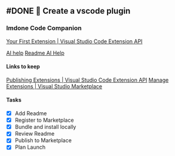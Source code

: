 ## #DONE :electric_plug: Create a vscode plugin

### Imdone Code Companion

[Your First Extension | Visual Studio Code Extension API](https://code.visualstudio.com/api/get-started/your-first-extension)

[AI help](https://chatgpt.com/share/670e5987-4764-8005-9a03-035af53546c5)
[Readme AI Help](https://chatgpt.com/share/672792d9-30ec-8005-be67-c6238878469e)

#### Links to keep

[Publishing Extensions | Visual Studio Code Extension API](https://code.visualstudio.com/api/working-with-extensions/publishing-extension)
[Manage Extensions | Visual Studio Marketplace](https://marketplace.visualstudio.com/manage/publishers/Imdone?auth_redirect=True)

#### Tasks

- [x] Add Readme
- [x] Register to Marketplace
- [x] Bundle and install locally
- [x] Review Readme
- [x] Publish to Marketplace
- [x] Plan Launch

<!--
#imdone-1.50.0
created:2024-10-14T11:22:37-04:00
order:-10
completed:2024-11-18T13:44:38-05:00
-->

